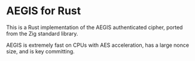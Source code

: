 # AEGIS for Rust

This is a Rust implementation of the AEGIS authenticated cipher,
ported from the Zig standard library.

AEGIS is extremely fast on CPUs with AES acceleration, has a
large nonce size, and is key committing.

